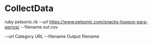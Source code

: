 # CollectData


ruby petsonic.rb --url https://www.petsonic.com/snacks-huesos-para-perros/ --filename out.csv


--url Category URL
--filename Output filename